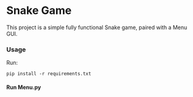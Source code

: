 # Snake Game

This project is a simple fully functional Snake game, paired with a Menu GUI.

### Usage

Run:

```
pip install -r requirements.txt
```

#### Run Menu.py
